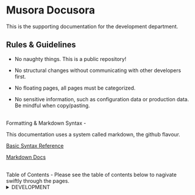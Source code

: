 Musora Docusora
=

This is the supporting documentation for the development department.

Rules & Guidelines
-
-   No naughty things. This is a public repository!

-   No structural changes without communicating with other developers first.

-   No floating pages, all pages must be categorized.

-   No sensitive information, such as configuration data or production data. Be mindful when copy/pasting.

<br>
Formatting & Markdown Syntax
-

This documentation uses a system called markdown, the github flavour.

[Basic Syntax Reference](https://help.github.com/articles/basic-writing-and-formatting-syntax/)

[Markdown Docs](https://help.github.com/categories/writing-on-github/)

<br>
Table of Contents
-
Please see the table of contents below to nagivate swiftly through the pages.

<details><summary>DEVELOPMENT</summary>
    <p>
        <ul><details><summary>Production Emergency</summary>
            <ul>
                <a href="">
                    Website Offline
                </a><br>
                <a href="">
                    Infusionsoft API Down
                </a><br>
            </ul>
        </ul>
    </p>
</details>


